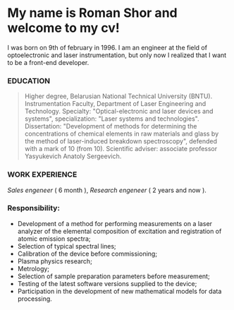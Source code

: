 # My name is Roman Shor and welcome to my cv!

I was born on 9th of february in 1996. I am an engineer at the field of optoelectronic and laser instrumentation, but only now I realized that I want to be a front-end developer. 


### EDUCATION


> Higher degree, Belarusian National Technical University (BNTU).
> Instrumentation Faculty, Department of Laser Engineering and Technology.
> Specialty: "Optical-electronic and laser devices and systems", specialization: "Laser systems and technologies".
> Dissertation: "Development of methods for determining the concentrations of chemical elements in raw materials and glass by the method of laser-induced breakdown spectroscopy", 
> defended with a mark of 10 (from 10).
> Scientific adviser: associate professor Yasyukevich Anatoly Sergeevich.

### WORK EXPERIENCE


*Sales engeneer* ( 6 month ), *Research engeneer* ( 2 years and now ). 
### Responsibility:

- Development of a method for performing measurements on a laser analyzer of the elemental composition of excitation and registration of atomic emission spectra;
- Selection of typical spectral lines;
- Calibration of the device before commissioning;
- Plasma physics research; 
- Metrology; 
- Selection of sample preparation parameters before measurement;
- Testing of the latest software versions supplied to the device;
- Participation in the development of new mathematical models for data processing.
